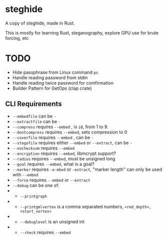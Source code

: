 # steghide

A copy of steghide, made in Rust.

This is mostly for learning Rust, steganography, explore GPU use for brute forcing, etc

# TODO

- Hide passphrase from Linux command `ps`
- Handle reading password from stdin
- Handle reading twice password for comfirmation
- Builder Pattern for GetOps (clap crate)

## CLI Requirements

- `--embedfile` can be `-`
- `--extractfile` can be `-`
- `--compress` requires `--embed` , is `i8`, from 1 to 9.
- `--dontcompress` requires `--embed`, sets compression to 0
- `--coverfile` requires `--embed` , can be `-`
- `--stegofile` requires either `--embed` or `--extract`, can be `-`
- `--nochecksum` requires `--embed`
- `--encryption` requires `--embed`, libmcrypt support?
- `--radius` requires `--embed`, must be unsigned long
- `--goal` requires `--embed`, what is a goal?
- `--marker` requires `-e-mbed` or `-extract`, "marker length" can only be used with `--embed`
- `--force` requires `--embed` or `--extract`
- `--debug` can be one of:
- - `--printgraph`
- - `--printgmlvertex` is a comma separated numbers, `<red_depth>,<start_vertex>`
- - `--debuglevel` is an unsigned int
- - `--check` requires `--embed`